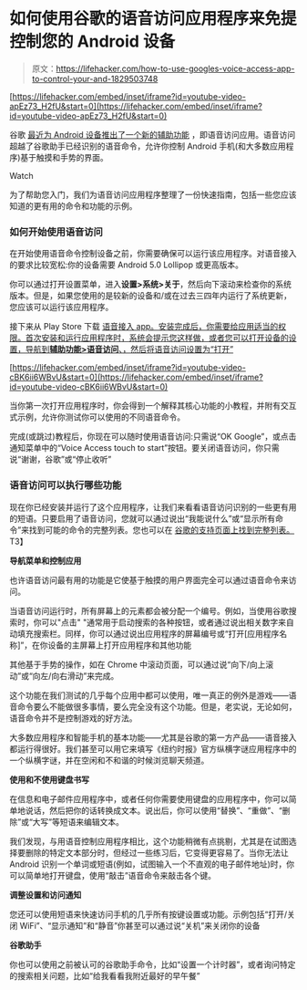 # 如何使用谷歌的语音访问应用程序来免提控制您的 Android 设备

> 原文：<https://lifehacker.com/how-to-use-googles-voice-access-app-to-control-your-and-1829503748>

 [https://lifehacker.com/embed/inset/iframe?id=youtube-video-apEz73_H2fU&start=0](https://lifehacker.com/embed/inset/iframe?id=youtube-video-apEz73_H2fU&start=0) 

谷歌 [最近为 Android 设备推出了一个新的辅助功能](https://www.blog.google/outreach-initiatives/accessibility/use-your-voice-access-world-new-android-app/) ，即语音访问应用。语音访问超越了谷歌助手已经识别的语音命令，允许你控制 Android 手机(和大多数应用程序)基于触摸和手势的界面。

Watch

为了帮助您入门，我们为语音访问应用程序整理了一份快速指南，包括一些您应该知道的更有用的命令和功能的示例。

### 如何开始使用语音访问

在开始使用语音命令控制设备之前，你需要确保可以运行该应用程序。对语音接入的要求比较宽松:你的设备需要 Android 5.0 Lollipop 或更高版本。

你可以通过打开设置菜单，进入**设置>系统>关于**，然后向下滚动来检查你的系统版本。但是，如果您使用的是较新的设备和/或在过去三四年内运行了系统更新，您应该可以运行该应用程序。

接下来从 Play Store 下载 [语音接入 app。安装完成后，你需要给应用适当的权限。首次安装和运行应用程序时，系统会提示您这样做，或者您可以打开设备的设置，导航到**辅助功能>语音访问**、，然后将语音访问设置为“打开”](https://play.google.com/store/apps/details?id=com.google.android.apps.accessibility.voiceaccess)

 [https://lifehacker.com/embed/inset/iframe?id=youtube-video-cBK6ii6WBvU&start=0](https://lifehacker.com/embed/inset/iframe?id=youtube-video-cBK6ii6WBvU&start=0) 

当你第一次打开应用程序时，你会得到一个解释其核心功能的小教程，并附有交互式示例，允许你测试你可以使用的不同语音命令。

完成(或跳过)教程后，你现在可以随时使用语音访问:只需说“OK Google”，或点击通知菜单中的“Voice Access touch to start”按钮。要关闭语音访问，你只需说“谢谢，谷歌”或“停止收听”

### 语音访问可以执行哪些功能

现在你已经安装并运行了这个应用程序，让我们来看看语音访问识别的一些更有用的短语。只要启用了语音访问，您就可以通过说出“我能说什么”或“显示所有命令”来找到可能的命令的完整列表。您也可以在 [谷歌的支持页面上找到完整列表。](https://support.google.com/accessibility/android/answer/6151854)T3】

**导航菜单和控制应用**

也许语音访问最有用的功能是它使基于触摸的用户界面完全可以通过语音命令来访问。

当语音访问运行时，所有屏幕上的元素都会被分配一个编号。例如，当使用谷歌搜索时，你可以"点击" "通常用于启动搜索的各种按钮，或者通过说出相关数字来自动填充搜索栏。同样，你可以通过说出应用程序的屏幕编号或“打开[应用程序名称]”，在你设备的主屏幕上打开应用程序和其他功能

其他基于手势的操作，如在 Chrome 中滚动页面，可以通过说“向下/向上滚动”或“向左/向右滑动”来完成。

这个功能在我们测试的几乎每个应用中都可以使用，唯一真正的例外是游戏——语音命令要么不能做很多事情，要么完全没有这个功能。但是，老实说，无论如何，语音命令并不是控制游戏的好方法。

大多数应用程序和智能手机的基本功能——尤其是谷歌的第一方产品——语音接入都运行得很好。我们甚至可以用它来填写《纽约时报》官方纵横字谜应用程序中的一个纵横字谜，并在空闲和不和谐的时候浏览聊天频道。

**使用和不使用键盘书写**

在信息和电子邮件应用程序中，或者任何你需要使用键盘的应用程序中，你可以简单地说话，然后把你的话转换成文本。说出后，你可以使用“替换”、“重做”、“删除”或“大写”等短语来编辑文本。

我们发现，与用语音控制应用程序相比，这个功能稍微有点挑剔，尤其是在试图选择要删除的特定文本部分时，但经过一些练习后，它变得更容易了。当你无法让 Android 识别一个单词或短语(例如，试图输入一个不直观的电子邮件地址)时，你可以简单地打开键盘，使用“敲击”语音命令来敲击各个键。

**调整设置和访问通知**

您还可以使用短语来快速访问手机的几乎所有按键设置或功能。示例包括“打开/关闭 WiFi”、“显示通知”和“静音”你甚至可以通过说“关机”来关闭你的设备

**谷歌助手**

你也可以使用之前被认可的谷歌助手命令，比如“设置一个计时器”，或者询问特定的搜索相关问题，比如“给我看看我附近最好的早午餐”